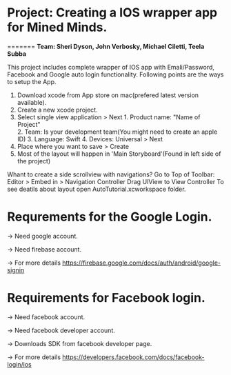 <h1>Project: Creating a IOS wrapper app for Mined Minds.</h1>
=======
<b>Team: Sheri Dyson, John Verbosky, Michael Ciletti, Teela Subba</b>

This project includes complete wrapper of IOS app with Emali/Password, Facebook and Google auto login functionality. Following points are the ways to setup the App.

1. Download xcode from App store on mac(prefered latest version available).
2. Create a new xcode project.
3. Select single view application > Next
        1. Product name: "Name of Project"  
        2. Team: Is your development team(You might need to create an apple ID) 
        3. Language: Swift
        4. Devices: Universal > Next
4. Place where you want to save > Create
5. Most of the layout will happen in 'Main Storyboard'(Found in left side of the project)

Whant to create a side scrollview with navigations?
Go to Top of Toolbar:
Editor > Embed in > Navigation Controller
Drag UIView to View Controller 
To see deatils about layout open AutoTutorial.xcworkspace folder.

Requrements for the Google Login.
=======
 -> Need google account.

 -> Need firebase account.

 -> For more details https://firebase.google.com/docs/auth/android/google-signin

Requirements for Facebook login.
=======
-> Need facebook account.

-> Need facebook developer account.

-> Downloads SDK from facebook developer page.

-> For more details https://developers.facebook.com/docs/facebook-login/ios